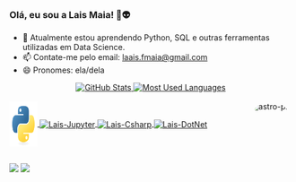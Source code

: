 ### Olá, eu sou a Lais Maia! 🖖👽
- 🌱 Atualmente estou aprendendo Python, SQL e outras ferramentas utilizadas em Data Science.
- 📫 Contate-me pelo email: laais.fmaia@gmail.com
- 😄 Pronomes: ela/dela

<div align="center">
  <a href="https://github.com/laaisfmaia">
  <img height="180em" src="https://github-readme-stats.vercel.app/api?username=laaisfmaia&count_private=true&show_icons=true&theme=dracula&include_all_commits=true&custom_title=GitHub Stats" alt="GitHub Stats"/>
   <img height="120em" src="https://github-readme-stats.vercel.app/api/top-langs?username=laaisfmaia&langs_count=10&layout=compact&theme=dracula&card_width=445" alt="Most Used Languages"/>
</div>
 
 <div style="display: inline_block"><br>
  <img align="center" alt="Lais-Python" height="80" width="50" src="https://raw.githubusercontent.com/devicons/devicon/master/icons/python/python-original.svg">
  <img align="center" alt="Lais-Jupyter" height="80" width="50"
src="https://cdn.jsdelivr.net/gh/devicons/devicon/icons/jupyter/jupyter-original.svg" />
  <img align="center" alt="Lais-Csharp" height="80" width="50"
src="https://cdn.jsdelivr.net/gh/devicons/devicon/icons/csharp/csharp-original.svg" />
  <img align="center" alt="Lais-DotNet" height="80" width="50"
src="https://cdn.jsdelivr.net/gh/devicons/devicon/icons/dot-net/dot-net-original.svg" />
  <img align="right" alt="astro-pic" height="150" style="border-radius:50px;" src="https://i.pinimg.com/originals/b0/7b/5b/b07b5bbfc32b4958810d59a79cd3aac9.gif">
</div>

  ##
  
 <div>
  <a href = "mailto:laais.fmaia@gmail.com"><img src= "https://img.shields.io/badge/Gmail-D14836?style=for-the-badge&logo=gmail&logoColor=white" target="_blank"></a>
  <a href="https://www.linkedin.com/in/lais-de-figueiredo-maia-56826697/" target="_blank"><img src="https://img.shields.io/badge/-LinkedIn-%230077B5?style=for-the-badge&logo=linkedin&logoColor=white" target="_blank"></a> 
 </div>
